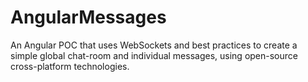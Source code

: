 # AngularMessages
An Angular POC that uses WebSockets and best practices to create a simple global chat-room and individual messages, using open-source cross-platform technologies. 
